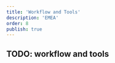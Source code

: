 ```yaml
---
title: 'Workflow and Tools'
description: 'EMEA'
order: 8
publish: true
---
```


## TODO: workflow and tools
